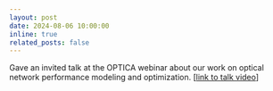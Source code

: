 ```yaml
---
layout: post
date: 2024-08-06 10:00:00
inline: true
related_posts: false
---
```


Gave an invited talk at the OPTICA webinar about our work on optical network performance modeling and optimization. [[link to talk video](https://www.optica.org/events/webinar/2024/08_august/toward_intelligent_and_efficient_optical_networks_performance_modeling_co-existence_and_field_tri/)]